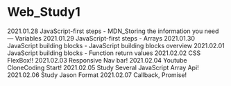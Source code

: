 # Web_Study1

2021.01.28  JavaScript-first steps - MDN_Storing the information you need — Variables
2021.01.29  JavaScript-first steps - Arrays
2021.01.30  JavaScript building blocks - JavaScript building blocks overview
2021.02.01  JavaScript building blocks - Function return values
2021.02.02  CSS FlexBox!!
2021.02.03  Responsive Nav bar!
2021.02.04  Youtube CloneCoding Start!
2021.02.05  Study Several JavaScript Array Api!
2021.02.06  Study Jason Format
2021.02.07  Callback, Promise!
